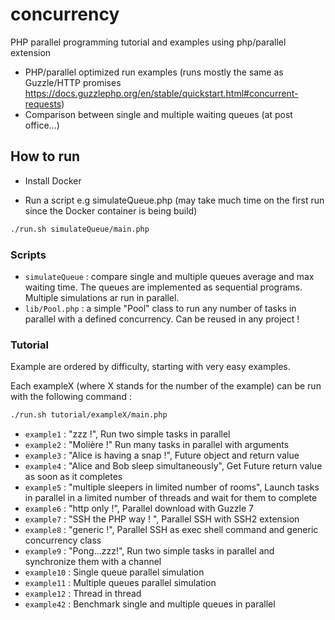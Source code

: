 # concurrency
PHP parallel programming tutorial and examples using php/parallel extension

- PHP/parallel optimized run examples (runs mostly the same as Guzzle/HTTP promises https://docs.guzzlephp.org/en/stable/quickstart.html#concurrent-requests)
- Comparison between single and multiple waiting queues (at post office...)

## How to run

- Install Docker

- Run a script e.g simulateQueue.php (may take much time on the first run since the Docker container is being build)
```bash
./run.sh simulateQueue/main.php
```

### Scripts

- `simulateQueue` : compare single and multiple queues average and max waiting time. The queues are implemented as sequential programs. Multiple simulations ar run in parallel.
- `lib/Pool.php` : a simple "Pool" class to run any number of tasks in parallel with a defined concurrency. Can be reused in any project !

### Tutorial

Example are ordered by difficulty, starting with very easy examples.

Each exampleX (where X stands for the number of the example) can be run with the following command :
```bash
./run.sh tutorial/exampleX/main.php
```


- `example1` : "zzz !", Run two simple tasks in parallel
- `example2` : "Molière !" Run many tasks in parallel with arguments
- `example3` : "Alice is having a snap !", Future object and return value
- `example4` : "Alice and Bob sleep simultaneously", Get Future return value as soon as it completes
- `example5` : "multiple sleepers in limited number of rooms", Launch tasks in parallel in a limited number of threads and wait for them to complete
- `example6` : "http only !", Parallel download with Guzzle 7
- `example7` : "SSH the PHP way ! ", Parallel SSH with SSH2 extension
- `example8` : "generic !", Parallel SSH as exec shell command and generic concurrency class
- `example9` : "Pong...zzz!", Run two simple tasks in parallel and synchronize them with a channel
- `example10` : Single queue parallel simulation
- `example11` : Multiple queues parallel simulation
- `example12` : Thread in thread
- `example42` : Benchmark single and multiple queues in parallel